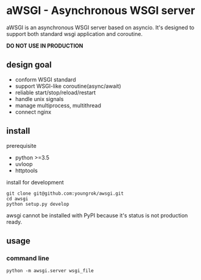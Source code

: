 # aWSGI - Asynchronous WSGI server
aWSGI is an asynchronous WSGI server based on asyncio. It's designed to support both standard wsgi application and coroutine.

**DO NOT USE IN PRODUCTION**

## design goal
 * conform WSGI standard
 * support WSGI-like coroutine(async/await)
 * reliable start/stop/reload/restart
 * handle unix signals
 * manage multiprocess, multithread
 * connect nginx

## install
prerequisite

 * python >=3.5
 * uvloop
 * httptools

install for development

	git clone git@github.com:youngrok/awsgi.git
	cd awsgi
	python setup.py develop
	
awsgi cannot be installed with PyPI because it's status is not production ready.

## usage
### command line
	
	python -m awsgi.server wsgi_file
	
